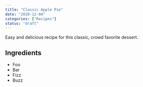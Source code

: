 ```yaml
---
title: "Classic Apple Pie"
date: "2020-12-04"
categories: ["Recipes"]
status: "draft"
---
```


Easy and delicious recipe for this classic, crowd favorite dessert.
<!-- excerpt end -->

## Ingredients
- Foo
- Bar
- Fizz
- Buzz